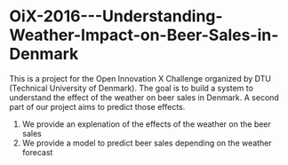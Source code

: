 # OiX-2016---Understanding-Weather-Impact-on-Beer-Sales-in-Denmark
This is a project for the Open Innovation X Challenge organized by DTU (Technical University of Denmark). 
The goal is to build a system to understand the effect of the weather on beer sales in Denmark. A second part of our project aims to predict those effects.

1. We provide an explenation of the effects of the weather on the beer sales
2. We provide a model to predict beer sales depending on the weather forecast
